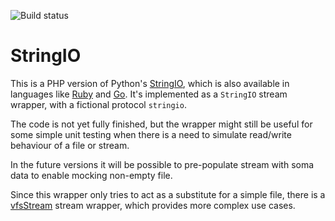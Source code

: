 ![Build status](https://travis-ci.org/Hgazibara/StringIO.svg)

StringIO
========

This is a PHP version of Python's [StringIO](https://docs.python.org/2/library/stringio.html), which is also available in languages like [Ruby](http://ruby-doc.org/stdlib-1.9.3/libdoc/stringio/rdoc/StringIO.html) and [Go](https://code.google.com/p/go-stringio/). It's implemented as a `StringIO` stream wrapper, with a fictional protocol `stringio`.

The code is not yet fully finished, but the wrapper might still be useful for some simple unit testing when there is a need to simulate read/write behaviour of a file or stream.

In the future versions it will be possible to pre-populate stream with soma data to enable mocking non-empty file.

Since this wrapper only tries to act as a substitute for a simple file, there is a [vfsStream](https://github.com/mikey179/vfsStream) stream wrapper, which provides more complex use cases.
